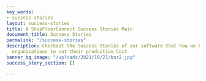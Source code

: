 ```yaml
---
key_words:
- success-stories
layout: success-stories
title: A ShopFloorConnect Success Stories Main
document_title: Success Stories
permalink: "/success-stories"
description: Checkout the Success Stories of our software that how we help different
  organizations to cut their production Cost
banner_bg_image: "/uploads/2021/10/21/bnr2.jpg"
success_story_section: []

---
```

